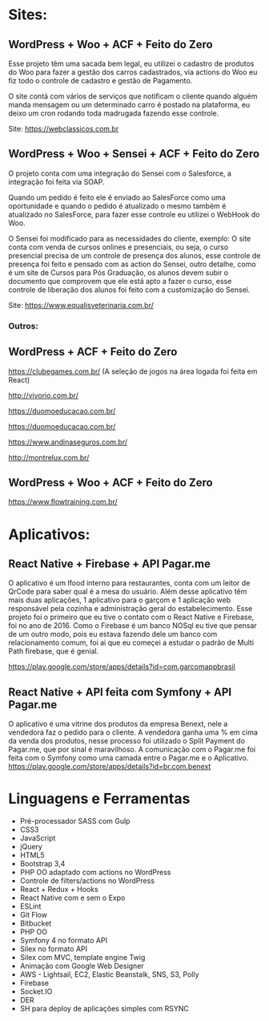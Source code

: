 # Sites:

## WordPress + Woo + ACF + Feito do Zero

Esse projeto têm uma sacada bem legal, eu utilizei o cadastro de produtos do Woo para fazer a gestão dos carros cadastrados, via actions do Woo eu fiz todo o controle de cadastro e gestão de Pagamento. 

O site contá com vários de serviços que notificam o cliente quando alguém manda mensagem ou um determinado carro é postado na plataforma, eu deixo um cron rodando toda madrugada fazendo esse controle.

Site: https://webclassicos.com.br


## WordPress + Woo + Sensei + ACF + Feito do Zero

O projeto conta com uma integração do Sensei com o Salesforce, a integração foi feita via SOAP.

Quando um pedido é feito ele é enviado ao SalesForce como uma oportunidade e quando o pedido é atualizado o mesmo também é atualizado no SalesForce, para fazer esse controle eu utilizei o WebHook do Woo.

O Sensei foi modificado para as necessidades do cliente, exemplo: O site conta com venda de cursos onlines e presenciais, ou seja, o curso presencial precisa de um controle de presença dos alunos, esse controle de presença foi feito e pensado com as action do Sensei, outro detalhe, como é um site de Cursos para Pós Graduação, os alunos devem subir o documento que comprovem que ele está apto a fazer o curso, esse controle de liberação dos alunos foi feito com a customização do Sensei.

Site: https://www.equalisveterinaria.com.br/


### Outros:

## WordPress + ACF + Feito do Zero

https://clubegames.com.br/ (A seleção de jogos na área logada foi feita em React)

http://vivorio.com.br/

https://duomoeducacao.com.br/

https://duomoeducacao.com.br/

https://www.andinaseguros.com.br/

http://montrelux.com.br/

## WordPress + Woo + ACF + Feito do Zero
https://www.flowtraining.com.br/


# Aplicativos:

## React Native + Firebase + API Pagar.me
O aplicativo é um Ifood interno para restaurantes, conta com um leitor de QrCode para saber qual é a mesa do usuário.
Além desse aplicativo têm mais duas aplicações, 1 aplicativo para o garçom e 1 aplicação web responsável pela cozinha e administração geral do estabelecimento.
Esse projeto foi o primeiro que eu tive o contato com o React Native e Firebase, foi no ano de 2016.
Como o Firebase é um banco NOSql eu tive que pensar de um outro modo, pois eu estava fazendo dele um banco com relacionamento comum, foi ai que eu começei a estudar o padrão de Multi Path firebase, que é genial.

https://play.google.com/store/apps/details?id=com.garcomappbrasil


## React Native + API feita com Symfony + API Pagar.me
O aplicativo é uma vitrine dos produtos da empresa Benext, nele a vendedora faz o pedido para o cliente.
A vendedora ganha uma % em cima da venda dos produtos, nesse processo foi utilizado o Split Payment do Pagar.me, que por sinal é maravilhoso. A comunicação com o Pagar.me foi feita com o Symfony como uma camada entre o Pagar.me e o Aplicativo.
https://play.google.com/store/apps/details?id=br.com.benext


# Linguagens e Ferramentas

* Pré-processador SASS com Gulp
* CSS3
* JavaScript
* jQuery
* HTML5
* Bootstrap 3,4
* PHP OO adaptado com actions no WordPress
* Controle de filters/actions no WordPress
* React + Redux + Hooks
* React Native com e sem o Expo
* ESLint
* Git Flow
* Bitbucket
* PHP OO
* Symfony 4 no formato API
* Silex no formato API
* Silex com MVC, template engine Twig
* Animação com Google Web Designer
* AWS - Lightsail, EC2, Elastic Beanstalk, SNS, S3, Polly
* Firebase
* Socket.IO
* DER
* SH para deploy de aplicações simples com RSYNC
